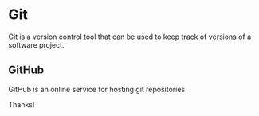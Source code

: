 # Git

Git is a version control tool that can be used to keep track of versions of a software project.

## GitHub

GitHub is an online service for hosting git repositories.

Thanks!